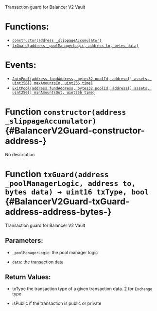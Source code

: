 Transaction guard for Balancer V2 Vault

# Functions:
- [`constructor(address _slippageAccumulator)`](#BalancerV2Guard-constructor-address-)
- [`txGuard(address _poolManagerLogic, address to, bytes data)`](#BalancerV2Guard-txGuard-address-address-bytes-)

# Events:
- [`JoinPool(address fundAddress, bytes32 poolId, address[] assets, uint256[] maxAmountsIn, uint256 time)`](#BalancerV2Guard-JoinPool-address-bytes32-address---uint256---uint256-)
- [`ExitPool(address fundAddress, bytes32 poolId, address[] assets, uint256[] minAmountsOut, uint256 time)`](#BalancerV2Guard-ExitPool-address-bytes32-address---uint256---uint256-)


# Function `constructor(address _slippageAccumulator)` {#BalancerV2Guard-constructor-address-}
No description




# Function `txGuard(address _poolManagerLogic, address to, bytes data) → uint16 txType, bool` {#BalancerV2Guard-txGuard-address-address-bytes-}
Transaction guard for Balancer V2 Vault


## Parameters:
- `_poolManagerLogic`: the pool manager logic

- `data`: the transaction data


## Return Values:
- txType the transaction type of a given transaction data. 2 for `Exchange` type

- isPublic if the transaction is public or private







